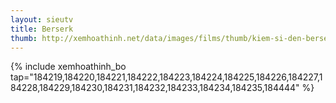 ```yaml
---
layout: sieutv
title: Berserk
thumb: http://xemhoathinh.net/data/images/films/thumb/kiem-si-den-berserk-2009.jpg
---
```

{% include xemhoathinh_bo tap="184219,184220,184221,184222,184223,184224,184225,184226,184227,184228,184229,184230,184231,184232,184233,184234,184235,184444" %} 
